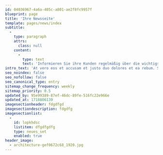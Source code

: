 ```yaml
---
id: 04036967-4a6a-405c-a801-ae2f8fc9957f
blueprint: page
title: 'Ihre Newsseite'
template: pages/news/index
subtitle:
  -
    type: paragraph
    attrs:
      class: null
    content:
      -
        type: text
        text: 'Informieren Sie ihre Kunden regelmäßig über die wichtigsten Marktaktivitäten und verfassen Sie detaillierte Blog-Artikel, um ihre Kunden über verschiedene Immobilienthemen aufzuklären. '
intro_text: 'At vero eos et accusam et justo duo dolores et ea rebum. Stet clita kasd gubergren, no sea takimata sanctus est Lorem ipsum dolor sit amet.'
seo_noindex: false
seo_nofollow: false
seo_canonical_type: entry
sitemap_change_frequency: weekly
sitemap_priority: 0.5
updated_by: 95e99389-87ef-46dc-89fe-516fc22e966e
updated_at: 1718806139
imagesectionheader: fdgdfgd
imagesectiondescription: fdgdfg
imagesectionlist:
  -
    id: lopkhdsc
    listitem: dfgdfgdfg
    type: neues_set
    enabled: true
header_image:
  - architecture-gef0672c68_1920.jpg
---
```

